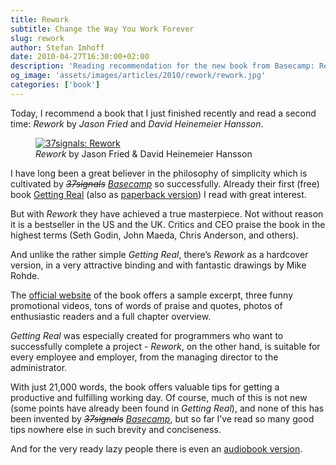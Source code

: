```yaml
---
title: Rework
subtitle: Change the Way You Work Forever
slug: rework
author: Stefan Imhoff
date: 2010-04-27T16:30:00+02:00
description: 'Reading recommendation for the new book from Basecamp: Rework. A short, well-illustrated book on product development and how to run a company that has not been wrongly put on the bestseller list for a long time and has been praised to the highest standards.'
og_image: 'assets/images/articles/2010/rework/rework.jpg'
categories: ['book']
---
```


Today, I recommend a book that I just finished recently and read a second time: <cite>Rework</cite> by _Jason Fried_ and _David Heinemeier Hansson_.

<figure class="image-figure image-figure-border">
  <a href="http://www.amazon.de/gp/product/0307463745?ie=UTF8&amp;tag=stefanimhoffde-21&amp;linkCode=as2&amp;camp=1638&amp;creative=19454&amp;creativeASIN=0307463745">
    <img src="/assets/images/articles/2010/rework/rework.jpg" alt="37signals: Rework">
  </a>
  <figcaption>
  <cite>Rework</cite> by Jason Fried & David Heinemeier Hansson
  </figcaption>
</figure>

I have long been a great believer in the philosophy of simplicity which is cultivated by <cite><del>37signals</del> <ins>Basecamp</ins></cite> so successfully. Already their first (free) book [Getting Real](https://basecamp.com/books/getting-real) (also as [paperback version](http://www.amazon.de/gp/product/0578012812?ie=UTF8&tag=stefanimhoffde-21&linkCode=as2&camp=1638&creative=19454&creativeASIN=0578012812)) I read with great interest.

But with <cite>Rework</cite> they have achieved a true masterpiece. Not without reason it is a bestseller in the US and the UK. Critics and CEO praise the book in the highest terms (Seth Godin, John Maeda, Chris Anderson, and others).

And unlike the rather simple <cite>Getting Real</cite>, there’s <cite>Rework</cite> as a hardcover version, in a very attractive binding and with fantastic drawings by Mike Rohde.

The [official website](https://basecamp.com/books/rework) of the book offers a sample excerpt, three funny promotional videos, tons of words of praise and quotes, photos of enthusiastic readers and a full chapter overview.

<cite>Getting Real</cite> was especially created for programmers who want to successfully complete a project - <cite>Rework</cite>, on the other hand, is suitable for every employee and employer, from the managing director to the administrator.

With just 21,000 words, the book offers valuable tips for getting a productive and fulfilling working day. Of course, much of this is not new (some points have already been found in <cite>Getting Real</cite>), and none of this has been invented by <cite><del>37signals</del> <ins>Basecamp</ins></cite>, but so far I’ve read so many good tips nowhere else in such brevity and conciseness.

And for the very ready lazy people there is even an [audiobook version](http://www.amazon.de/gp/product/0307704513?ie=UTF8&tag=stefanimhoffde-21&linkCode=as2&camp=1638&creative=19454&creativeASIN=0307704513).
